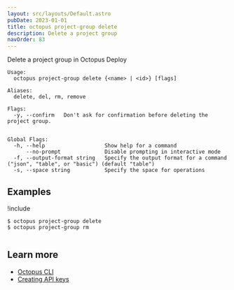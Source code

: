 ```yaml
---
layout: src/layouts/Default.astro
pubDate: 2023-01-01
title: octopus project-group delete
description: Delete a project group
navOrder: 83
---
```


Delete a project group in Octopus Deploy


```
Usage:
  octopus project-group delete {<name> | <id>} [flags]

Aliases:
  delete, del, rm, remove

Flags:
  -y, --confirm   Don't ask for confirmation before deleting the project group.


Global Flags:
  -h, --help                   Show help for a command
      --no-prompt              Disable prompting in interactive mode
  -f, --output-format string   Specify the output format for a command ("json", "table", or "basic") (default "table")
  -s, --space string           Specify the space for operations

```

## Examples

!include <samples-instance>


```
$ octopus project-group delete
$ octopus project-group rm


```

## Learn more

- [Octopus CLI](/docs/octopus-rest-api/cli/)
- [Creating API keys](/docs/octopus-rest-api/how-to-create-an-api-key.md)